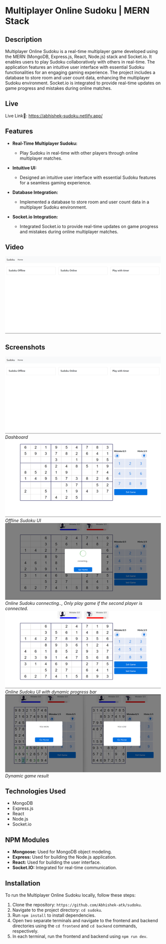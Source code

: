 # Multiplayer Online Sudoku | MERN Stack

## Description
Multiplayer Online Sudoku is a real-time multiplayer game developed using the MERN (MongoDB, Express.js, React, Node.js) stack and Socket.io. It enables users to play Sudoku collaboratively with others in real-time. The application features an intuitive user interface with essential Sudoku functionalities for an engaging gaming experience. The project includes a database to store room and user count data, enhancing the multiplayer Sudoku environment. Socket.io is integrated to provide real-time updates on game progress and mistakes during online matches.

## Live
Live Link🔗: https://abhishek-sudoku.netlify.app/



## Features
- **Real-Time Multiplayer Sudoku:**
  - Play Sudoku in real-time with other players through online multiplayer matches.

- **Intuitive UI:**
  - Designed an intuitive user interface with essential Sudoku features for a seamless gaming experience.

- **Database Integration:**
  - Implemented a database to store room and user count data in a multiplayer Sudoku environment.

- **Socket.io Integration:**
  - Integrated Socket.io to provide real-time updates on game progress and mistakes during online multiplayer matches.

## Video
[![Watch the video](/frontend/src/assets/images/Dashboard.png)](https://www.youtube.com/watch?v=YOUR_VIDEO_ID)

## Screenshots
![Screenshot 1](/frontend/src/assets/images/Dashboard.png)
*Dashboard*
![Screenshot 2](/frontend/src/assets/images/OfflineSudokuUI.png)
*Offline Sudoku UI*
![Screenshot 3](/frontend/src/assets/images/Connecting.png)
*Online Sudoku connecting.., Only play game if the second player is connected.*
![Screenshot 2](/frontend/src/assets/images/OnlineSudokuUI.png)
*Online Sudoku UI with dynamic progress bar*
![Screenshot 2](/frontend/src/assets/images/result.png)
*Dynamic game result*

## Technologies Used
- MongoDB
- Express.js
- React
- Node.js
- Socket.io

## NPM Modules
- **Mongoose:** Used for MongoDB object modeling.
- **Express:** Used for building the Node.js application.
- **React:** Used for building the user interface.
- **Socket.IO:** Integrated for real-time communication.

## Installation
To run the Multiplayer Online Sudoku locally, follow these steps:
1. Clone the repository: `https://github.com/Abhishek-atk/sudoku`.
2. Navigate to the project directory: `cd sudoku`.
3. Run `npm install` to install dependencies.
4. Open two separate terminals and navigate to the frontend and backend directories using the `cd frontend` and `cd backend` commands, respectively.
5. In each terminal, run the frontend and backend using `npm run dev`.





